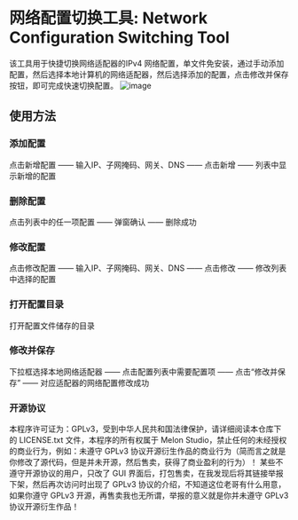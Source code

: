 # 网络配置切换工具: Network Configuration Switching Tool
该工具用于快捷切换网络适配器的IPv4 网络配置，单文件免安装，通过手动添加配置，然后选择本地计算机的网络适配器，然后选择添加的配置，点击修改并保存按钮，即可完成快速切换配置。
![image](https://github.com/user-attachments/assets/212092e9-e21b-4250-8456-0b0077f718ca)

## 使用方法
### 添加配置
点击新增配置 —— 输入IP、子网掩码、网关、DNS —— 点击新增 —— 列表中显示新增的配置

### 删除配置
点击列表中的任一项配置 —— 弹窗确认 —— 删除成功

### 修改配置
点击修改配置 —— 输入IP、子网掩码、网关、DNS —— 点击修改 —— 修改列表中选择的配置

### 打开配置目录
打开配置文件储存的目录

### 修改并保存
下拉框选择本地网络适配器 —— 点击配置列表中需要配置项 —— 点击“修改并保存” —— 对应适配器的网络配置修改成功

### 开源协议
本程序许可证为：GPLv3，受到中华人民共和国法律保护，请详细阅读本仓库下的 LICENSE.txt 文件，本程序的所有权属于 Melon Studio，禁止任何的未经授权的商业行为，例如：未遵守 GPLv3 协议开源衍生作品的商业行为（简而言之就是你修改了源代码，但是并未开源，然后售卖，获得了商业盈利的行为）！
某些不遵守开源协议的用户，只改了 GUI 界面后，打包售卖，在我发现后将其链接举报下架，然后再次访问时出现了 GPLv3 协议的介绍，不知道这位老哥有什么用意，如果你遵守 GPLv3 开源，再售卖我也无所谓，举报的意义就是你并未遵守 GPLv3 协议开源衍生作品！

